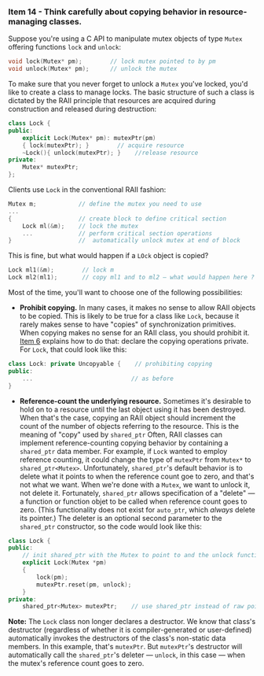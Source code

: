 ### Item 14 - Think carefully about copying behavior in resource-managing classes.
Suppose you're using a C API to manipulate mutex objects of type `Mutex` offering functions `lock` and `unlock`:
```C++
void lock(Mutex* pm);        // lock mutex pointed to by pm
void unlock(Mutex* pm);      // unlock the mutex
```
To make sure that you never forget to unlock a `Mutex` you've locked, you'd like to create a class to manage locks. The basic structure of such a class is dictated by the RAII principle that resources are acquired during construction and released during destruction:
```C++
class Lock {
public:
    explicit Lock(Mutex* pm): mutexPtr(pm)
    { lock(mutexPtr); }        // acquire resource
    ~Lock(){ unlock(mutexPtr); }    //release resource
private:
    Mutex* mutexPtr;
};
```
Clients use `Lock` in the conventional RAII fashion:
```C++
Mutex m;            // define the mutex you need to use
...
{                   // create block to define critical section
    Lock ml(&m);    // lock the mutex
    ...             // perform critical section operations
}                   //  automatically unlock mutex at end of block
```
This is fine, but what would happen if a `LOck` object is copied?
```C++
Lock ml1(&m);        // lock m
Lock ml2(ml1);       // copy ml1 and to ml2 — what would happen here ?
```
Most of the time, you'll want to choose one of the following possibilities:
* **Prohibit copying.** In many cases, it makes no sense to allow RAII objects to be copied. This is likely to be true for a class like `Lock`, because it rarely makes sense to have "copies" of synchronization primitives. When copying makes no sense for an RAII class, you should prohibit it. [Item 6](https://sahibyar.gitbooks.io/effective-cpp-summary/content/chapter-2-constructors-destructors-and-assignment-operators/item-6.html) explains how to do that: declare the copying operations private. For `Lock`, that could look like this:
```C++
class Lock: private Uncopyable {    // prohibiting copying
public:
    ...                            // as before
}
```

* **Reference-count the underlying resource.** Sometimes it's desirable to hold on to a resource until the last object using it has been destroyed. When that's the case, copying an RAII object should increment the count of the number of objects referring to the resource. This is the meaning of "copy" used by `shared_ptr`
Often, RAII classes can implement reference-counting copying behavior by containing a `shared_ptr` data member. For example, if `Lock` wanted to employ reference counting, it could change the type of `mutexPtr` from `Mutex*` to `shared_ptr<Mutex>`. Unfortunately, `shared_ptr`'s default behavior is to delete what it points to when the reference count goe to zero, and that's not what we want. When we're done with a `Mutex`, we want to unlock it, not delete it.
Fortunately, `shared_ptr` allows specification of a "delete" — a function or function objet to be called when reference count goes to zero. (This functionality does not exist for `auto_ptr`, which _always_ delete its pointer.) The deleter is an optional second parameter to the `shared_ptr` constructor, so the code would look like this:
```C++
class Lock {
public:
    // init shared_ptr with the Mutex to point to and the unlock function as the deleter
    explicit Lock(Mutex *pm)
    {
        lock(pm);
        mutexPtr.reset(pm, unlock);
    }
private:
    shared_ptr<Mutex> mutexPtr;    // use shared_ptr instead of raw pointer
```
**Note:** The `Lock` class non longer declares a destructor. We know that class's destructor (regardless of whether it is compiler-generated or user-defined) automatically invokes the destructors of the class's non-static data members. In this example, that's `mutexPtr`. But `mutexPtr`'s destructor will automatically call the `shared_ptr`'s deleter — `unlock`, in this case — when the mutex's reference count goes to zero.








